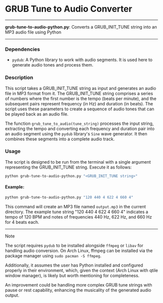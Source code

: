 # GRUB Tune to Audio Converter

---

**grub-tune-to-audio-python.py**: Converts a GRUB_INIT_TUNE string into an MP3 audio file using Python

---

### Dependencies

- `pydub`: A Python library to work with audio segments. It is used here to generate audio tones and process them.

### Description

This script takes a GRUB_INIT_TUNE string as input and generates an audio file in MP3 format from it. The GRUB_INIT_TUNE string comprises a series of numbers where the first number is the tempo (beats per minute), and the subsequent pairs represent frequency (in Hz) and duration (in beats). The script uses these parameters to create a sequence of audio tones that can be played back as an audio file.

The function `grub_tune_to_audio(tune_string)` processes the input string, extracting the tempo and converting each frequency and duration pair into an audio segment using the `pydub` library's `Sine` wave generator. It then combines these segments into a complete audio track.

### Usage

The script is designed to be run from the terminal with a single argument representing the GRUB_INIT_TUNE string. Execute it as follows:

```bash
python grub-tune-to-audio-python.py "<GRUB_INIT_TUNE string>"
```

#### Example:

```bash
python grub-tune-to-audio-python.py "120 440 4 622 4 660 4"
```

This command will create an MP3 file named `output.mp3` in the current directory. The example tune string "120 440 4 622 4 660 4" indicates a tempo of 120 BPM and notes of frequencies 440 Hz, 622 Hz, and 660 Hz for 4 beats each.

---

> [!NOTE]
> The script requires `pydub` to be installed alongside `ffmpeg` or `libav` for handling audio conversion. On Arch Linux, ffmpeg can be installed via the package manager using `sudo pacman -S ffmpeg`.
>
> Additionally, it assumes the user has Python installed and configured properly in their environment, which, given the context (Arch Linux with qtile window manager), is likely but worth mentioning for completeness.
>
> An improvement could be handling more complex GRUB tune strings with pause or rest capability, enhancing the musicality of the generated audio output.